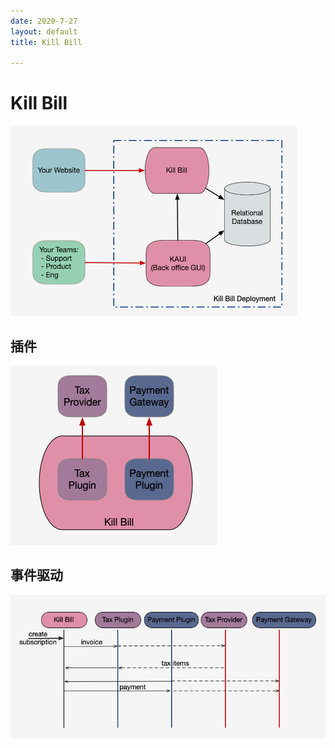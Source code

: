 ```yaml
---
date: 2020-7-27
layout: default
title: Kill Bill

---
```


# Kill Bill

![image-20200727121458731](https://github.com/garydai/garydai.github.com/raw/master/_posts/pic/image-20200727121458731.png)

## 插件

![image-20200727121517938](https://github.com/garydai/garydai.github.com/raw/master/_posts/pic/image-20200727121517938.png)

## 事件驱动

![image-20200727121538611](https://github.com/garydai/garydai.github.com/raw/master/_posts/pic/image-20200727121538611.png)
